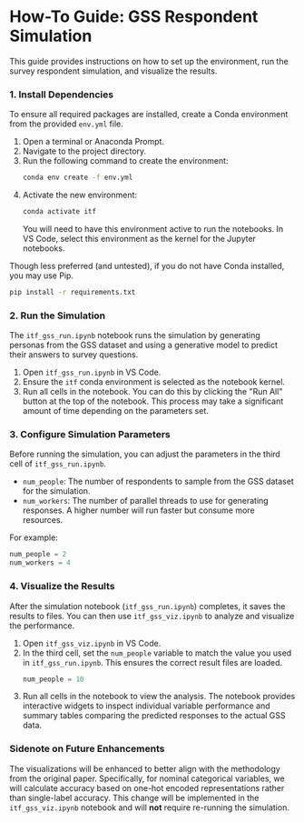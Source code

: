 # How-To Guide: GSS Respondent Simulation

This guide provides instructions on how to set up the environment, run the survey respondent simulation, and visualize the results.

### 1. Install Dependencies

To ensure all required packages are installed, create a Conda environment from the provided `env.yml` file.

1.  Open a terminal or Anaconda Prompt.
2.  Navigate to the project directory.
3.  Run the following command to create the environment:
    ```bash
    conda env create -f env.yml
    ```
4.  Activate the new environment:
    ```bash
    conda activate itf
    ```
    You will need to have this environment active to run the notebooks. In VS Code, select this environment as the kernel for the Jupyter notebooks.

Though less preferred (and untested), if you do not have Conda installed, you may use Pip.

```bash
pip install -r requirements.txt
```

### 2. Run the Simulation

The `itf_gss_run.ipynb` notebook runs the simulation by generating personas from the GSS dataset and using a generative model to predict their answers to survey questions.

1.  Open `itf_gss_run.ipynb` in VS Code.
2.  Ensure the `itf` conda environment is selected as the notebook kernel.
3.  Run all cells in the notebook. You can do this by clicking the "Run All" button at the top of the notebook. This process may take a significant amount of time depending on the parameters set.

### 3. Configure Simulation Parameters

Before running the simulation, you can adjust the parameters in the third cell of `itf_gss_run.ipynb`.

*   `num_people`: The number of respondents to sample from the GSS dataset for the simulation.
*   `num_workers`: The number of parallel threads to use for generating responses. A higher number will run faster but consume more resources.

For example:
```python
num_people = 2
num_workers = 4
```

### 4. Visualize the Results

After the simulation notebook (`itf_gss_run.ipynb`) completes, it saves the results to files. You can then use `itf_gss_viz.ipynb` to analyze and visualize the performance.

1.  Open `itf_gss_viz.ipynb` in VS Code.
2.  In the third cell, set the `num_people` variable to match the value you used in `itf_gss_run.ipynb`. This ensures the correct result files are loaded.
    ```python
    num_people = 10
    ```
3.  Run all cells in the notebook to view the analysis. The notebook provides interactive widgets to inspect individual variable performance and summary tables comparing the predicted responses to the actual GSS data.

### Sidenote on Future Enhancements

The visualizations will be enhanced to better align with the methodology from the original paper. Specifically, for nominal categorical variables, we will calculate accuracy based on one-hot encoded representations rather than single-label accuracy. This change will be implemented in the `itf_gss_viz.ipynb` notebook and will **not** require re-running the simulation.
